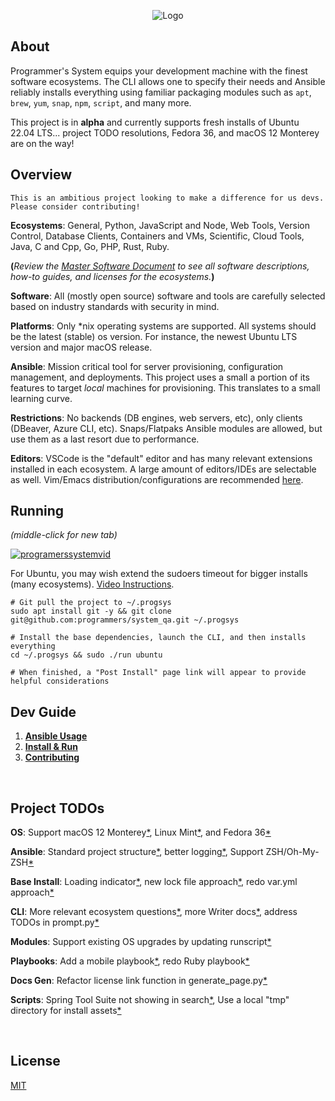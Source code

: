 <p align="center">
  <img src="https://github.com/programmers/system_qa/blob/master/img/logo/logo.png" alt="Logo">
</p>

## About

Programmer's System equips your development machine with the finest software ecosystems. The CLI allows one to specify their needs and Ansible reliably installs everything using familiar packaging modules such as `apt`, `brew`, `yum`, `snap`, `npm`, `script`, and many more.

This project is in **alpha** and currently supports fresh installs of Ubuntu 22.04 LTS... project TODO resolutions, Fedora 36, and macOS 12 Monterey are on the way! 

## Overview

`This is an ambitious project looking to make a difference for us devs. Please consider contributing!`

**Ecosystems**: General, Python, JavaScript and Node, Web Tools, Version Control, Database Clients, Containers and VMs, Scientific, Cloud Tools, Java, C and Cpp, Go, PHP, Rust, Ruby.

**(**_Review the [Master Software Document](https://github.com/programmers/system_qa/blob/master/docs/Software/Software%20Docs.md) to see all software descriptions, how-to guides, and licenses for the ecosystems._**)**

**Software**: All (mostly open source) software and tools are carefully selected based on industry standards with security in mind.

**Platforms**: Only \*nix operating systems are supported. All systems should be the latest (stable) os version. For instance, the newest Ubuntu LTS version and major macOS release.

**Ansible**: Mission critical tool for server provisioning, configuration management, and deployments. This project uses a small a portion of its features to target _local_ machines for provisioning. This translates to a small learning curve.

**Restrictions**: No backends (DB engines, web servers, etc), only clients (DBeaver, Azure CLI, etc). Snaps/Flatpaks Ansible modules are allowed, but use them as a last resort due to performance.

**Editors**: VSCode is the "default" editor and has many relevant extensions installed in each ecosystem. A large amount of editors/IDEs are selectable as well. Vim/Emacs distribution/configurations are recommended [here](https://github.com/programmers/system_qa/blob/master/docs/Post%20Install/Overview.md#4-consider-setting-up-vim-or-emacs).

## Running

_(middle-click for new tab)_

[![programerssystemvid](https://github.com/programmers/system_qa/blob/master/img/youtube/thumbnail.png)](https://www.youtube.com/watch?v=fZ_3YuxSKpk)

For Ubuntu, you may wish extend the sudoers timeout for bigger installs (many ecosystems). [Video Instructions](https://www.youtube.com/watch?v=EvZ4gu-C5gM).

```
# Git pull the project to ~/.progsys
sudo apt install git -y && git clone git@github.com:programmers/system_qa.git ~/.progsys

# Install the base dependencies, launch the CLI, and then installs everything
cd ~/.progsys && sudo ./run ubuntu

# When finished, a "Post Install" page link will appear to provide helpful considerations
```

## Dev Guide

1. **[Ansible Usage](https://github.com/programmers/system_qa/blob/master/docs/Dev%20Guide/1.%20Ansible%20Usage.md)**
2. **[Install & Run](https://github.com/programmers/system_qa/blob/master/docs/Dev%20Guide/2.%20Install%20%26%20Run.md)**
3. **[Contributing](https://github.com/programmers/system_qa/blob/master/docs/Dev%20Guide/3.%20Contributing.md)**

<br />

## Project TODOs

**OS**: Support macOS 12 Monterey[*](https://github.com/programmers/system_qa/issues/1), Linux Mint[*](https://github.com/programmers/system_qa/issues/1), and 
Fedora 36[*](https://github.com/programmers/system_qa/issues/1)

**Ansible**: Standard project structure[*](https://github.com/programmers/system_qa/issues/1), better logging[*](https://github.com/programmers/system_qa/issues/1), Support ZSH/Oh-My-ZSH[*](https://github.com/programmers/system_qa/issues/1)

**Base Install**: Loading indicator[*](https://github.com/programmers/system_qa/issues/1), new lock file approach[*](https://github.com/programmers/system_qa/issues/1), redo var.yml approach[*](https://github.com/programmers/system_qa/issues/1)

**CLI**: More relevant ecosystem questions[*](https://github.com/programmers/system_qa/issues/1), more Writer docs[*](https://github.com/programmers/system_qa/issues/1), address TODOs in prompt.py[*](https://github.com/programmers/system_qa/issues/1)

**Modules**: Support existing OS upgrades by updating runscript[*](https://github.com/programmers/system_qa/issues/1)

**Playbooks**: Add a mobile playbook[*](https://github.com/programmers/system_qa/issues/1), redo Ruby playbook[*](https://github.com/programmers/system_qa/issues/1)

**Docs Gen**: Refactor license link function in generate_page.py[*](https://github.com/programmers/system_qa/issues/1)

**Scripts**: Spring Tool Suite not showing in search[*](https://github.com/programmers/system_qa/issues/1), Use a local "tmp" directory for install assets[*](https://github.com/programmers/system_qa/issues/1)

<br/>

## License

[MIT](https://github.com/programmers/system_qa/blob/master/LICENSE)
